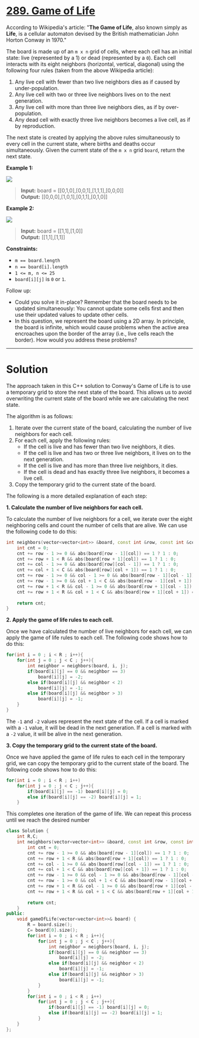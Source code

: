 # [289. Game of Life](https://leetcode.com/problems/game-of-life/)

According to Wikipedia's article: "**The Game of Life**, also known simply as **Life**, is a cellular automaton devised by the British mathematician John Horton Conway in 1970."

The board is made up of an `m x n` grid of cells, where each cell has an initial state: live (represented by a 1) or dead (represented by a `0`). Each cell interacts with its eight neighbors (horizontal, vertical, diagonal) using the following four rules (taken from the above Wikipedia article):

1. Any live cell with fewer than two live neighbors dies as if caused by under-population.
1. Any live cell with two or three live neighbors lives on to the next generation.
1. Any live cell with more than three live neighbors dies, as if by over-population.
1. Any dead cell with exactly three live neighbors becomes a live cell, as if by reproduction.

The next state is created by applying the above rules simultaneously to every cell in the current state, where births and deaths occur simultaneously. Given the current state of the `m x n` grid `board`, return the next state.

 


**Example 1:**

![](https://assets.leetcode.com/uploads/2020/12/26/grid1.jpg)

>**Input:** board = [[0,1,0],[0,0,1],[1,1,1],[0,0,0]]<br>
**Output:** [[0,0,0],[1,0,1],[0,1,1],[0,1,0]]

**Example 2:**

![](https://assets.leetcode.com/uploads/2020/12/26/grid2.jpg)

>**Input:** board = [[1,1],[1,0]]<br>
**Output:** [[1,1],[1,1]]
 

**Constraints:**

- `m == board.length`
- `n == board[i].length`
- `1 <= m, n <= 25`
- `board[i][j]` is `0` or `1`.
 

Follow up:

- Could you solve it in-place? Remember that the board needs to be updated simultaneously: You cannot update some cells first and then use their updated values to update other cells.
- In this question, we represent the board using a 2D array. In principle, the board is infinite, which would cause problems when the active area encroaches upon the border of the array (i.e., live cells reach the border). How would you address these problems?
---
# Solution

The approach taken in this C++ solution to Conway's Game of Life is to use a temporary grid to store the next state of the board. This allows us to avoid overwriting the current state of the board while we are calculating the next state.

The algorithm is as follows:

1. Iterate over the current state of the board, calculating the number of live neighbors for each cell.
2. For each cell, apply the following rules:
    * If the cell is live and has fewer than two live neighbors, it dies.
    * If the cell is live and has two or three live neighbors, it lives on to the next generation.
    * If the cell is live and has more than three live neighbors, it dies.
    * If the cell is dead and has exactly three live neighbors, it becomes a live cell.
3. Copy the temporary grid to the current state of the board.

The following is a more detailed explanation of each step:

**1. Calculate the number of live neighbors for each cell.**

To calculate the number of live neighbors for a cell, we iterate over the eight neighboring cells and count the number of cells that are alive. We can use the following code to do this:

```c++
int neighbors(vector<vector<int>> &board, const int &row, const int &col){
    int cnt = 0;
    cnt += row - 1 >= 0 && abs(board[row - 1][col]) == 1 ? 1 : 0;
    cnt += row + 1 < R && abs(board[row + 1][col]) == 1 ? 1 : 0;
    cnt += col - 1 >= 0 && abs(board[row][col - 1]) == 1 ? 1 : 0;
    cnt += col + 1 < C && abs(board[row][col + 1]) == 1 ? 1 : 0;
    cnt += row - 1 >= 0 && col - 1 >= 0 && abs(board[row - 1][col - 1]) == 1 ? 1 : 0;
    cnt += row - 1 >= 0 && col + 1 < C && abs(board[row - 1][col + 1]) == 1 ? 1 : 0;
    cnt += row + 1 < R && col - 1 >= 0 && abs(board[row + 1][col - 1]) == 1 ? 1 : 0;
    cnt += row + 1 < R && col + 1 < C && abs(board[row + 1][col + 1]) == 1 ? 1 : 0;
    
    return cnt;
}
```

**2. Apply the game of life rules to each cell.**

Once we have calculated the number of live neighbors for each cell, we can apply the game of life rules to each cell. The following code shows how to do this:

```c++
for(int i = 0 ; i < R ; i++){
    for(int j = 0 ; j < C ; j++){
        int neighbor = neighbors(board, i, j);
        if(board[i][j] == 0 && neighbor == 3)
            board[i][j] = -2;
        else if(board[i][j] && neighbor < 2)
            board[i][j] = -1;
        else if(board[i][j] && neighbor > 3)
            board[i][j] = -1;
    }
}
```

The `-1` and `-2` values represent the next state of the cell. If a cell is marked with a `-1` value, it will be dead in the next generation. If a cell is marked with a `-2` value, it will be alive in the next generation.

**3. Copy the temporary grid to the current state of the board.**

Once we have applied the game of life rules to each cell in the temporary grid, we can copy the temporary grid to the current state of the board. The following code shows how to do this:

```c++
for(int i = 0 ; i < R ; i++)
    for(int j = 0 ; j < C ; j++){
        if(board[i][j] == -1) board[i][j] = 0;
        else if(board[i][j] == -2) board[i][j] = 1;
    }
```

This completes one iteration of the game of life. We can repeat this process until we reach the desired number

```cpp
class Solution {
    int R,C;
    int neighbors(vector<vector<int>> &board, const int &row, const int &col){
        int cnt = 0;
        cnt += row - 1 >= 0 && abs(board[row - 1][col]) == 1 ? 1 : 0;
        cnt += row + 1 < R && abs(board[row + 1][col]) == 1 ? 1 : 0;
        cnt += col - 1 >= 0 && abs(board[row][col - 1]) == 1 ? 1 : 0;
        cnt += col + 1 < C && abs(board[row][col + 1]) == 1 ? 1 : 0;
        cnt += row - 1 >= 0 && col - 1 >= 0 && abs(board[row - 1][col - 1]) == 1 ? 1 : 0;
        cnt += row - 1 >= 0 && col + 1 < C && abs(board[row - 1][col + 1]) == 1 ? 1 : 0;
        cnt += row + 1 < R && col - 1 >= 0 && abs(board[row + 1][col - 1]) == 1 ? 1 : 0;
        cnt += row + 1 < R && col + 1 < C && abs(board[row + 1][col + 1]) == 1 ? 1 : 0;
        
        return cnt;
    }
public:
    void gameOfLife(vector<vector<int>>& board) {
        R = board.size();
        C= board[0].size();
        for(int i = 0 ; i < R ; i++){
            for(int j = 0 ; j < C ; j++){
                int neighbor = neighbors(board, i, j);
                if(board[i][j] == 0 && neighbor == 3)
                    board[i][j] = -2;
                else if(board[i][j] && neighbor < 2)
                    board[i][j] = -1;
                else if(board[i][j] && neighbor > 3)
                    board[i][j] = -1;
            }
        }
        for(int i = 0 ; i < R ; i++)
            for(int j = 0 ; j < C ; j++){
                if(board[i][j] == -1) board[i][j] = 0;
                else if(board[i][j] == -2) board[i][j] = 1;
            }
    }
};
```